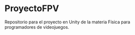 # ProyectoFPV
Repositorio para el proyecto en Unity de la materia Física para programadores de videojuegos.
